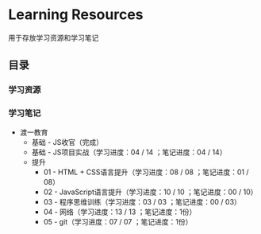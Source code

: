 # Learning Resources
用于存放学习资源和学习笔记

## 目录

### 学习资源

### 学习笔记
- 渡一教育
  - 基础 - JS收官（完成）
  - 基础 - JS项目实战（学习进度：04 / 14 ；笔记进度：04 / 14）
  - 提升
    - 01 - HTML + CSS语言提升（学习进度：08 / 08 ；笔记进度：01 / 08）
    - 02 - JavaScript语言提升（学习进度：10 / 10 ；笔记进度：00 / 10）
    - 03 - 程序思维训练（学习进度：03 / 03 ；笔记进度：00 / 03）
    - 04 - 网络（学习进度：13 / 13 ；笔记进度：1份）
    - 05 - git（学习进度：07 / 07 ；笔记进度：1份）

